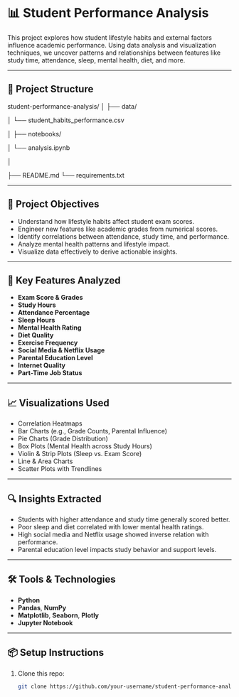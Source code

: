 # 📊 Student Performance Analysis

This project explores how student lifestyle habits and external factors influence academic performance. Using data analysis and visualization techniques, we uncover patterns and relationships between features like study time, attendance, sleep, mental health, diet, and more.

---

## 📁 Project Structure

student-performance-analysis/
│
├── data/

│ └── student_habits_performance.csv

│
├── notebooks/

│ └── analysis.ipynb

│

├── README.md
└── requirements.txt


---

## 🎯 Project Objectives

- Understand how lifestyle habits affect student exam scores.
- Engineer new features like academic grades from numerical scores.
- Identify correlations between attendance, study time, and performance.
- Analyze mental health patterns and lifestyle impact.
- Visualize data effectively to derive actionable insights.

---

## 📌 Key Features Analyzed

- **Exam Score & Grades**
- **Study Hours**
- **Attendance Percentage**
- **Sleep Hours**
- **Mental Health Rating**
- **Diet Quality**
- **Exercise Frequency**
- **Social Media & Netflix Usage**
- **Parental Education Level**
- **Internet Quality**
- **Part-Time Job Status**

---

## 📈 Visualizations Used

- Correlation Heatmaps
- Bar Charts (e.g., Grade Counts, Parental Influence)
- Pie Charts (Grade Distribution)
- Box Plots (Mental Health across Study Hours)
- Violin & Strip Plots (Sleep vs. Exam Score)
- Line & Area Charts
- Scatter Plots with Trendlines

---

## 🔍 Insights Extracted

- Students with higher attendance and study time generally scored better.
- Poor sleep and diet correlated with lower mental health ratings.
- High social media and Netflix usage showed inverse relation with performance.
- Parental education level impacts study behavior and support levels.

---

## 🛠️ Tools & Technologies

- **Python**
- **Pandas**, **NumPy**
- **Matplotlib**, **Seaborn**, **Plotly**
- **Jupyter Notebook**

---

## 📦 Setup Instructions

1. Clone this repo:
   ```bash
   git clone https://github.com/your-username/student-performance-analysis.git
